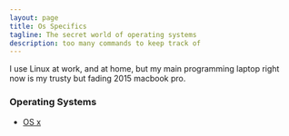 ```yaml
---
layout: page
title: Os Specifics
tagline: The secret world of operating systems
description: too many commands to keep track of
---
```


I use Linux at work, and at home, but my main programming laptop right now is my trusty but fading 2015 macbook pro.

### Operating Systems
- [OS x](pages/oses/osx.md)